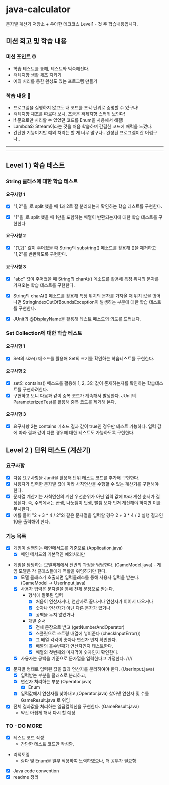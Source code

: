 # java-calculator
문자열 계산기 저장소 + 우아한 테크코스 Level1 - 첫 주 학습내용입니다.

## 미션 회고 및 학습 내용
### 미션 포인트 ⏰ 
   - 학습 테스트를 통해, 테스트와 익숙해진다.
   - 객체지향 생활 체조 지키기
   - 예외 처리를 통한 완성도 있는 프로그램 만들기
### 학습 내용 📖
   - 프로그램을 실행하지 않고도 내 코드를 조각 단위로 증명할 수 있구나!
   - 객체지향 체조를 따르다 보니, 조금은 객체지향 스러워 보인다!
   - if 문으로만 처리할 수 있었던 코드를 Enum을 사용해서 해결!
   - Lambda와 Stream이라는 것을 처음 학습하며 간결한 코드에 매력을 느꼈다.
   - 간단한 기능이지만 예외 처리는 할 게 너무 많구나.. 완성된 프로그램이란 어렵구나..

--- 
---


## Level 1 ) 학습 테스트

### String 클래스에 대한 학습 테스트

#### 요구사항 1

- [x] "1,2"을 ,로 split 했을 때 1과 2로 잘 분리되는지 확인하는 학습 테스트를 구현한다.

- [x] "1"을 ,로 split 했을 때 1만을 포함하는 배열이 반환되는지에 대한 학습 테스트를 구현한다

#### 요구사항 2

- [x] "(1,2)" 값이 주어졌을 때 String의 substring() 메소드를 활용해 ()을 제거하고 "1,2"를 반환하도록 구현한다.

#### 요구사항 3

- [x] "abc" 값이 주어졌을 때 String의 charAt() 메소드를 활용해 특정 위치의 문자를 가져오는 학습 테스트를 구현한다.

- [x] String의 charAt() 메소드를 활용해 특정 위치의 문자를 가져올 때 위치 값을 벗어나면 StringIndexOutOfBoundsException이 발생하는 부분에 대한 학습 테스트를 구현한다.

- [x] JUnit의 @DisplayName을 활용해 테스트 메소드의 의도를 드러낸다.

### Set Collection에 대한 학습 테스트

#### 요구사항 1

- [x] Set의 size() 메소드를 활용해 Set의 크기를 확인하는 학습테스트를 구현한다.

#### 요구사항 2 

- [x] set의 contains() 메소드를 활용해 1, 2, 3의 값이 존재하는지를 확인하는 학습테스트를 구현하려한다.
- [x] 구현하고 보니 다음과 같이 중복 코드가 계속해서 발생한다. JUnit의 ParameterizedTest를 활용해 중복 코드를 제거해 본다.
  
#### 요구사항 3

- [x] 요구사항 2는 contains 메소드 결과 값이 true인 경우만 테스트 가능하다. 입력 값에 따라 결과 값이 다른 경우에 대한 테스트도 가능하도록 구현한다.

## Level 2 ) 단위 테스트 (계산기)

### 요구사항

- [x] 다음 요구사항을 Junit을 활용해 단위 테스트 코드를 추가해 구현한다.
- [x] 사용자가 입력한 문자열 값에 따라 사칙연산을 수행할 수 있는 계산기를 구현해야 한다.
- [x] 문자열 계산기는 사칙연산의 계산 우선순위가 아닌 입력 값에 따라 계산 순서가 결정된다. 즉, 수학에서는 곱셈, 나눗셈이 덧셈, 뺄셈 보다 먼저 계산해야 하지만 이를 무시한다.
- [x] 예를 들어 "2 + 3 * 4 / 2"와 같은 문자열을 입력할 경우 2 + 3 * 4 / 2 실행 결과인 10을 출력해야 한다.

### 기능 목록

- [x] 게임이 실행되는 메인메서드를 기준으로 (Application.java)
    - [x] 메인 메서드의 기본적인 예외처리만
- 게임을 담당하는 모델객체에서 전반의 과정을 담당한다. (GameModel.java) - 게임 모델은 각 클래스들에게 역할을 위임하기만 한다.
    - [x] 모델 클래스가 호출되면 입력클래스를 통해 사용자 입력을 받는다. (GameModel -> UserInput.java)
    - [x] 사용자 입력은 문자열을 통해 전체 문장으로 받는다.
        - 형식에 잘못된 입력
            - [x] 처음이 연산자거나, 연산자로 끝나거나 연산자가 이어서 나오거나
            - [x] 숫자나 연산자가 아닌 다른 문자가 있거나
            - [x] 공백을 두지 않았거나
        - 개발 순서
            - [x] 전체 문장으로 받고 (getNumberAndOperator)
            - [x] 스플릿으로 스트링 배열에 넣어준다 (checkInputError())
            - [x] 그 배열 각각이 숫자나 연산자 인지 확인한다. 
            - [x] 배열의 홀수번째가 연산자인지 테스트한다.
            - [x] 배열의 첫번째와 마지막이 숫자인지 확인한다.
    - [x] 사용자는 공백을 기준으로 문자열을 입력한다고 가정한다. ////
- [x] 문자열 형태로 입력된 값을 값과 연산자를 분리하여야 한다. (UserInput.java)
    - [x] 입력받는 부분을 클래스로 분리하고, 
    - [x] 연산자 처리하는 부분 (Operator.java)
        - [x] Enum 
    - [x] 입력값에서 연산자를 찾아내고,(Operator.java) 찾아낸 연산자 및 수를 GameResult.java 로 위임
- [x] 전체 결과값을 처리하는 일급컬렉션을 구현한다. (GameResult.java)
    - 약간 아쉽게 해서 다시 할 예정
    
### TO - DO MORE

- [x] 테스트 코드 작성
    - 간단한 테스트 코드만 작성함.
- 리팩토링
    - 람다 및 Enum을 일부 적용하여 노력하였으나, 더 공부가 필요함
- [x] Java code convention
- [x] readme 정리
